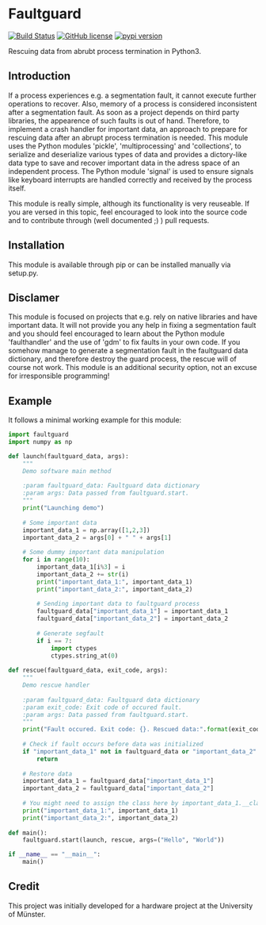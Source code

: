 # Faultguard

[![Build Status](https://travis-ci.com/2xB/faultguard.svg?branch=master)](https://travis-ci.com/2xB/faultguard)
[![GitHub license](https://img.shields.io/github/license/2xB/faultguard.svg)](https://github.com/2xB/faultguard)
[![pypi version](https://img.shields.io/pypi/v/faultguard.svg)](https://pypi.org/project/faultguard/)

Rescuing data from abrubt process termination in Python3.

## Introduction

If a process experiences e.g. a segmentation fault, it cannot execute further operations to recover. Also, memory of a process is considered inconsistent after a segmentation fault. As soon as a project depends on third party libraries, the appearence of such faults is out of hand. Therefore, to implement a crash handler for important data, an approach to prepare for rescuing data after an abrupt process termination is needed. This module uses the Python modules 'pickle', 'multiprocessing' and 'collections', to serialize and deserialize various types of data and provides a dictory-like data type to save and recover important data in the adress space of an independent process.
The Python module 'signal' is used to ensure signals like keyboard interrupts are handled correctly and received by the process itself.

This module is really simple, although its functionality is very reuseable. If you are versed in this topic, feel encouraged to look into the source code and to contribute through (well documented ;) ) pull requests.

## Installation

This module is available through pip or can be installed manually via setup.py.

## Disclamer

This module is focused on projects that e.g. rely on native libraries and have important data. It will not provide you any help in fixing a segmentation fault and you should feel encouraged to learn about the Python module 'faulthandler' and the use of 'gdm' to fix faults in your own code. If you somehow manage to generate a segmentation fault in the faultguard data dictionary, and therefore destroy the guard process, the rescue will of course not work. This module is an additional security option, not an excuse for irresponsible programming!

## Example

It follows a minimal working example for this module:

```python
import faultguard
import numpy as np

def launch(faultguard_data, args):
    """
    Demo software main method
    
    :param faultguard_data: Faultguard data dictionary
    :param args: Data passed from faultguard.start.
    """
    print("Launching demo")
    
    # Some important data
    important_data_1 = np.array([1,2,3])
    important_data_2 = args[0] + " " + args[1]
    
    # Some dummy important data manipulation
    for i in range(10):
        important_data_1[i%3] = i
        important_data_2 += str(i)
        print("important_data_1:", important_data_1)
        print("important_data_2:", important_data_2)
        
        # Sending important data to faultguard process
        faultguard_data["important_data_1"] = important_data_1
        faultguard_data["important_data_2"] = important_data_2
        
        # Generate segfault
        if i == 7:
            import ctypes
            ctypes.string_at(0)
            
def rescue(faultguard_data, exit_code, args):
    """
    Demo rescue handler
    
    :param faultguard_data: Faultguard data dictionary
    :param exit_code: Exit code of occured fault.
    :param args: Data passed from faultguard.start.
    """
    print("Fault occured. Exit code: {}. Rescued data:".format(exit_code))
    
    # Check if fault occurs before data was initialized
    if "important_data_1" not in faultguard_data or "important_data_2" not in faultguard_data:
        return
    
    # Restore data
    important_data_1 = faultguard_data["important_data_1"]
    important_data_2 = faultguard_data["important_data_2"]
    
    # You might need to assign the class here by important_data_1.__class__ = ...
    print("important_data_1:", important_data_1)
    print("important_data_2:", important_data_2)
    
def main():
    faultguard.start(launch, rescue, args=("Hello", "World"))

if __name__ == "__main__":
    main()
```

## Credit

This project was initially developed for a hardware project at the University of Münster.
